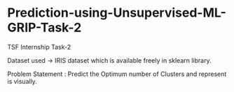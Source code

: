 # Prediction-using-Unsupervised-ML-GRIP-Task-2
TSF Internship Task-2


Dataset used -> IRIS dataset which is available freely in sklearn library.

Problem Statement : Predict the Optimum number of Clusters and represent is visually.
